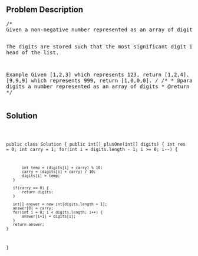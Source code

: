<!--
<style>
  body { font-family: Arial, sans-serif; }
  .container { max-width: 600px; margin: auto; padding: 20px; }
  .comment-block { background-color: #f9f9f9; padding: 10px; border-left: 5px solid #ccc; }
  .code-block { background-color: #f4f4f4; padding: 10px; border: 1px solid #ddd; }
</style>
-->

<div class='container'>
<h2>Problem Description</h2>
<div class='comment-block'>
<pre>
/*
Given a non-negative number represented as an array of digits, plus one to the number.

The digits are stored such that the most significant digit is at the head of the list.

Example
Given [1,2,3] which represents 123, return [1,2,4].
Given [9,9,9] which represents 999, return [1,0,0,0].
*/
    /**
     * @param digits a number represented as an array of digits
     * @return the result
     */
</pre>
</div>

<h2>Solution</h2>
<div class='code-block'>
<pre><code class='language-java'>

public class Solution {
    public int[] plusOne(int[] digits) {
       int res = 0;
       int carry = 1;
       for(int i = digits.length - 1; i >= 0; i--) {
           
           int temp = (digits[i] + carry) % 10;
           carry = (digits[i] + carry) / 10;
           digits[i] = temp;
       }
       
       if(carry == 0) {
           return digits;
       }
       
       int[] answer = new int[digits.length + 1];
       answer[0] = carry;
       for(int i = 0; i < digits.length; i++) {
           answer[i+1] = digits[i];
       }
       return answer;    
    }
}</code></pre>
</div>
</div>
